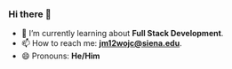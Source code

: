 ### Hi there 👋

- 🌱 I’m currently learning about **Full Stack Development**.
- 📫 How to reach me: **jm12wojc@siena.edu**.
- 😄 Pronouns: **He/Him**
